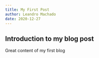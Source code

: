 ```yaml
---
title: My First Post
author: Leandro Machado
date: 2020-12-27
---
```


## Introduction to my blog post

Great content of my first blog